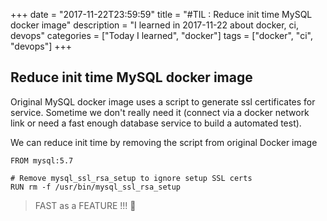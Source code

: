 +++
date = "2017-11-22T23:59:59"
title = "#TIL : Reduce init time MySQL docker image"
description = "I learned in 2017-11-22 about docker, ci, devops"
categories = ["Today I learned", "docker"]
tags = ["docker", "ci", "devops"]
+++



## Reduce init time MySQL docker image

Original MySQL docker image uses a script to generate ssl certificates for service. Sometime we don't really need it (connect via a docker network link or need a fast enough database service to build a automated test).

We can reduce init time by removing the script from original Docker image

```
FROM mysql:5.7

# Remove mysql_ssl_rsa_setup to ignore setup SSL certs
RUN rm -f /usr/bin/mysql_ssl_rsa_setup
```

> FAST as a FEATURE !!! 🚀
